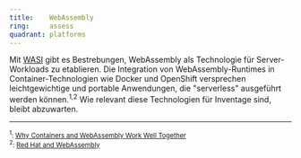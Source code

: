 ```yaml
---
title:    WebAssembly  
ring:     assess  
quadrant: platforms
---
```


Mit [WASI][wasi] gibt es Bestrebungen, WebAssembly als Technologie für Server-Workloads zu etablieren. Die Integration
von WebAssembly-Runtimes in Container-Technologien wie Docker und OpenShift versprechen leichtgewichtige und portable
Anwendungen, die "serverless" ausgeführt werden können.<sup>1,2</sup> Wie relevant diese Technologien für Inventage
sind, bleibt abzuwarten.

____

<small><sup>1</sup>: [Why Containers and WebAssembly Work Well Together][docker-blog]</small><br>
<small><sup>2</sup>: [Red Hat and WebAssembly][redhat-blog]</small>

[webassembly]: https://webassembly.org
[wasi]: https://github.com/WebAssembly/WASI
[docker-blog]: https://www.docker.com/blog/why-containers-and-webassembly-work-well-together
[redhat-blog]: https://www.redhat.com/en/blog/red-hat-and-webassembly
